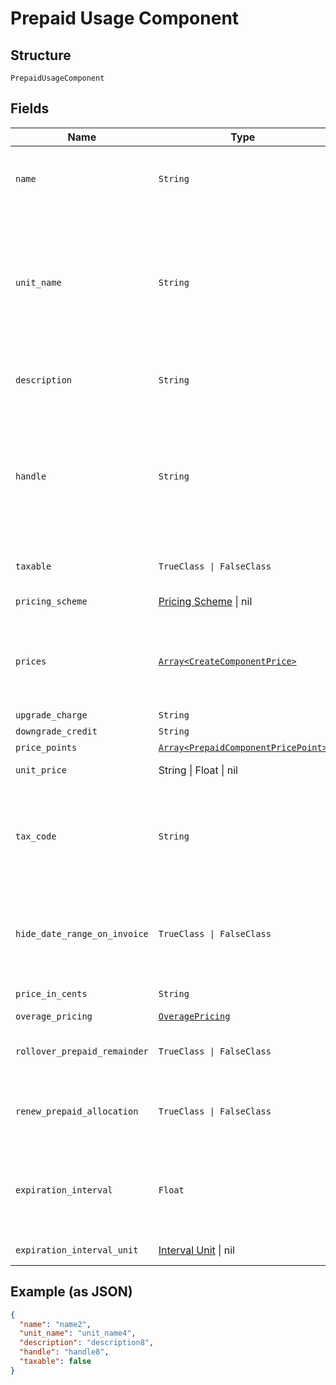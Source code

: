
# Prepaid Usage Component

## Structure

`PrepaidUsageComponent`

## Fields

| Name | Type | Tags | Description |
|  --- | --- | --- | --- |
| `name` | `String` | Optional | A name for this component that is suitable for showing customers and displaying on billing statements, ie. "Minutes". |
| `unit_name` | `String` | Optional | The name of the unit of measurement for the component. It should be singular since it will be automatically pluralized when necessary. i.e. “message”, which may then be shown as “5 messages” on a subscription’s component line-item |
| `description` | `String` | Optional | A description for the component that will be displayed to the user on the hosted signup page. |
| `handle` | `String` | Optional | A unique identifier for your use that can be used to retrieve this component is subsequent requests.  Must start with a letter or number and may only contain lowercase letters, numbers, or the characters '.', ':', '-', or '_'.<br>**Constraints**: *Pattern*: `^[a-z0-9][a-z0-9\-_:.]*$` |
| `taxable` | `TrueClass \| FalseClass` | Optional | Boolean flag describing whether a component is taxable or not. |
| `pricing_scheme` | [Pricing Scheme](../../doc/models/pricing-scheme-enum.md) \| nil | Optional | This is a container for one-of cases. |
| `prices` | [`Array<CreateComponentPrice>`](../../doc/models/create-component-price.md) | Optional | (Not required for ‘per_unit’ pricing schemes) One or more price brackets. See [Price Bracket Rules](https://chargify.zendesk.com/hc/en-us/articles/4407755865883#general-price-bracket-rules) for an overview of how price brackets work for different pricing schemes. |
| `upgrade_charge` | `String` | Optional | - |
| `downgrade_credit` | `String` | Optional | - |
| `price_points` | [`Array<PrepaidComponentPricePoint>`](../../doc/models/prepaid-component-price-point.md) | Optional | - |
| `unit_price` | String \| Float \| nil | Optional | This is a container for one-of cases. |
| `tax_code` | `String` | Optional | A string representing the tax code related to the component type. This is especially important when using the Avalara service to tax based on locale. This attribute has a max length of 10 characters. |
| `hide_date_range_on_invoice` | `TrueClass \| FalseClass` | Optional | (Only available on Relationship Invoicing sites) Boolean flag describing if the service date range should show for the component on generated invoices. |
| `price_in_cents` | `String` | Optional | deprecated May 2011 - use unit_price instead |
| `overage_pricing` | [`OveragePricing`](../../doc/models/overage-pricing.md) | Optional | - |
| `rollover_prepaid_remainder` | `TrueClass \| FalseClass` | Optional | Boolean which controls whether or not remaining units should be rolled over to the next period |
| `renew_prepaid_allocation` | `TrueClass \| FalseClass` | Optional | Boolean which controls whether or not the allocated quantity should be renewed at the beginning of each period |
| `expiration_interval` | `Float` | Optional | (only for prepaid usage components where rollover_prepaid_remainder is true) The number of `expiration_interval_unit`s after which rollover amounts should expire |
| `expiration_interval_unit` | [Interval Unit](../../doc/models/interval-unit-enum.md) \| nil | Optional | This is a container for one-of cases. |

## Example (as JSON)

```json
{
  "name": "name2",
  "unit_name": "unit_name4",
  "description": "description8",
  "handle": "handle8",
  "taxable": false
}
```

